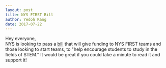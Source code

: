 ```yaml
---
layout: post
title: NYS FIRST Bill
author: Yedoh Kang
date: 2017-07-22
---
```

Hey everyone,<br>
NYS is looking to pass a <a href="https://www.nysenate.gov/legislation/bills/2017/a5736/amendment/original">bill</a> that will give funding to NYS FIRST teams and those looking to start teams, to "help encourage students to study in the fields of STEM."
It would be great if you could take a minute to read it and support it!
